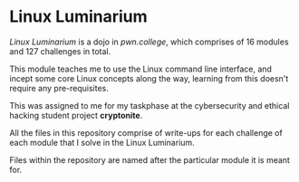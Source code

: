 # Linux Luminarium
_Linux Luminarium_ is a dojo in _pwn.college_, which comprises of 16 modules and 127 challenges in total.

This module teaches me to use the Linux command line interface, and incept some core Linux concepts along the way, learning from this doesn't require any pre-requisites.

This was assigned to me for my taskphase at the cybersecurity and ethical hacking student project **cryptonite**.

All the files in this repository comprise of write-ups for each challenge of each module that I solve in the Linux Luminarium.

Files within the repository are named after the particular module it is meant for.


